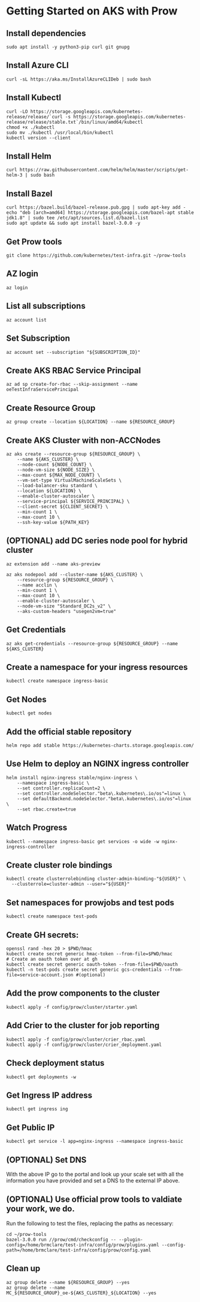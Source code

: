 # Getting Started on AKS with Prow


## Install dependencies

```
sudo apt install -y python3-pip curl git gnupg

```
## Install Azure CLI
```
curl -sL https://aka.ms/InstallAzureCLIDeb | sudo bash
```

## Install Kubectl
``` 
curl -LO https://storage.googleapis.com/kubernetes-release/release/`curl -s https://storage.googleapis.com/kubernetes-release/release/stable.txt`/bin/linux/amd64/kubectl
chmod +x ./kubectl
sudo mv ./kubectl /usr/local/bin/kubectl
kubectl version --client
```
## Install Helm
```
curl https://raw.githubusercontent.com/helm/helm/master/scripts/get-helm-3 | sudo bash
```

## Install Bazel
```
curl https://bazel.build/bazel-release.pub.gpg | sudo apt-key add -
echo "deb [arch=amd64] https://storage.googleapis.com/bazel-apt stable jdk1.8" | sudo tee /etc/apt/sources.list.d/bazel.list
sudo apt update && sudo apt install bazel-3.0.0 -y
```
## Get Prow tools
```
git clone https://github.com/kubernetes/test-infra.git ~/prow-tools
```

## AZ login
```
az login
```

## List all subscriptions

```
az account list
```

## Set Subscription
```
az account set --subscription "${SUBSCRIPTION_ID}"
```

## Create AKS RBAC Service Principal
```
az ad sp create-for-rbac --skip-assignment --name oeTestInfraServicePrincipal
```

## Create Resource Group
```
az group create --location ${LOCATION} --name ${RESOURCE_GROUP}
```

## Create AKS Cluster with non-ACCNodes
```
az aks create --resource-group ${RESOURCE_GROUP} \
    --name ${AKS_CLUSTER} \
    --node-count ${NODE_COUNT} \
    --node-vm-size ${NODE_SIZE} \
    --max-count ${MAX_NODE_COUNT} \
    --vm-set-type VirtualMachineScaleSets \
    --load-balancer-sku standard \
    --location ${LOCATION} \
    --enable-cluster-autoscaler \
    --service-principal ${SERVICE_PRINCIPAL} \
    --client-secret ${CLIENT_SECRET} \
    --min-count 1 \
    --max-count 10 \
    --ssh-key-value ${PATH_KEY}
```

## (OPTIONAL) add DC series node pool for hybrid cluster
```
az extension add --name aks-preview

az aks nodepool add --cluster-name ${AKS_CLUSTER} \
    --resource-group ${RESOURCE_GROUP} \
    --name acclin \
    --min-count 1 \
    --max-count 10 \
    --enable-cluster-autoscaler \
    --node-vm-size "Standard_DC2s_v2" \
    --aks-custom-headers "usegen2vm=true"
```

## Get Credentials
```
az aks get-credentials --resource-group ${RESOURCE_GROUP} --name ${AKS_CLUSTER}
```

## Create a namespace for your ingress resources
```
kubectl create namespace ingress-basic
```

## Get Nodes
```
kubectl get nodes
```
## Add the official stable repository
```
helm repo add stable https://kubernetes-charts.storage.googleapis.com/
```

## Use Helm to deploy an NGINX ingress controller
```
helm install nginx-ingress stable/nginx-ingress \
    --namespace ingress-basic \
    --set controller.replicaCount=2 \
    --set controller.nodeSelector."beta\.kubernetes\.io/os"=linux \
    --set defaultBackend.nodeSelector."beta\.kubernetes\.io/os"=linux \
    --set rbac.create=true
```
## Watch Progress
```
kubectl --namespace ingress-basic get services -o wide -w nginx-ingress-controller
```
## Create cluster role bindings
```
kubectl create clusterrolebinding cluster-admin-binding-"${USER}" \
  --clusterrole=cluster-admin --user="${USER}"
```

## Set namespaces for prowjobs and test pods
```
kubectl create namespace test-pods
```

## Create GH secrets:
```
openssl rand -hex 20 > $PWD/hmac
kubectl create secret generic hmac-token --from-file=$PWD/hmac
# Create an oauth token over at gh
kubectl create secret generic oauth-token --from-file=$PWD/oauth
kubectl -n test-pods create secret generic gcs-credentials --from-file=service-account.json #(optional) 

```

## Add the prow components to the cluster
```
kubectl apply -f config/prow/cluster/starter.yaml
```

## Add Crier to the cluster for job reporting
```
kubectl apply -f config/prow/cluster/crier_rbac.yaml
kubectl apply -f config/prow/cluster/crier_deployment.yaml
```

## Check deployment status
```
kubectl get deployments -w
```
## Get Ingress IP address
```
kubectl get ingress ing
```

## Get Public IP
```
kubectl get service -l app=nginx-ingress --namespace ingress-basic
```

## (OPTIONAL) Set DNS

With the above IP go to the portal and look up your scale set with all the information you have provided and set a DNS to the external IP above.

## (OPTIONAL) Use official prow tools to valdiate your work, we do.

Run the following to test the files, replacing the paths as necessary:

```
cd ~/prow-tools
bazel-3.0.0 run //prow/cmd/checkconfig -- --plugin-config=/home/brmclare/test-infra/config/prow/plugins.yaml --config-path=/home/brmclare/test-infra/config/prow/config.yaml
```

## Clean up
```
az group delete --name ${RESOURCE_GROUP} --yes
az group delete --name MC_${RESOURCE_GROUP}_oe-${AKS_CLUSTER}_${LOCATION} --yes
```